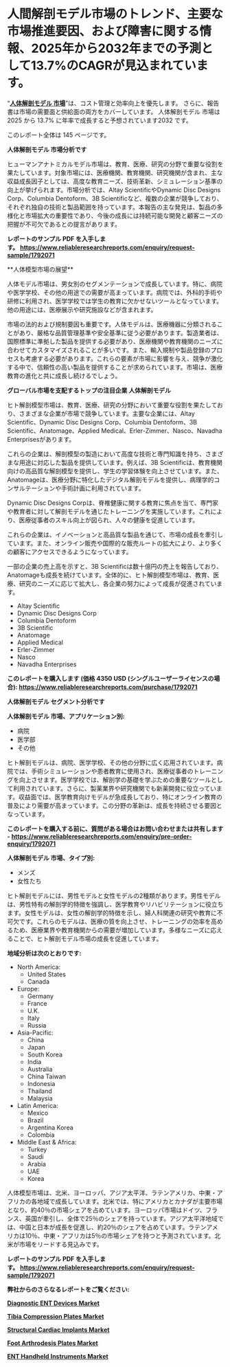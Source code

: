 <p><h1>人間解剖モデル市場のトレンド、主要な市場推進要因、および障害に関する情報、2025年から2032年までの予測として13.7%のCAGRが見込まれています。</h1></p><p>&ldquo;<strong><a href="https://www.reliableresearchreports.com/human-anatomical-models-r1792071?utm_campaign=110&utm_medium=9&utm_source=Github&utm_content=ia&utm_term=20032025&utm_id=human-anatomical-models">人体解剖モデル 市場</a></strong>&rdquo;は、コスト管理と効率向上を優先します。 さらに、報告書は市場の需要面と供給面の両方をカバーしています。 人体解剖モデル 市場は 2025 から 13.7% に年率で成長すると予想されています2032 です。</p>
<p>このレポート全体は 145 ページです。</p>
<p><strong>人体解剖モデル 市場分析です</strong></p>
<p><p>ヒューマンアナトミカルモデル市場は、教育、医療、研究の分野で重要な役割を果たしています。対象市場には、医療機関、教育機関、研究機関が含まれ、主な収益成長因子としては、高度な教育ニーズ、技術革新、シミュレーション基準の向上が挙げられます。市場分析では、Altay ScientificやDynamic Disc Designs Corp、Columbia Dentoform、3B Scientificなど、複数の企業が競争しており、それぞれ独自の技術と製品範囲を持っています。本報告の主な発見は、製品の多様化と市場拡大の重要性であり、今後の成長には持続可能な開発と顧客ニーズの把握が不可欠であるとの提言があります。</p></p>
<p><strong>レポートのサンプル PDF を入手します。&nbsp;<a href="https://www.reliableresearchreports.com/enquiry/request-sample/1792071?utm_campaign=110&utm_medium=9&utm_source=Github&utm_content=ia&utm_term=20032025&utm_id=human-anatomical-models">https://www.reliableresearchreports.com/enquiry/request-sample/1792071</a></strong></p>
<p><p>**人体模型市場の展望**</p><p>人体モデル市場は、男女別のセグメンテーションで成長しています。特に、病院や医学学校、その他の用途での需要が高まっています。病院では、外科的手術や研修に利用され、医学学校では学生の教育に欠かせないツールとなっています。他の用途には、医療展示や研究施設などが含まれます。</p><p>市場の法的および規制要因も重要です。人体モデルは、医療機器に分類されることがあり、厳格な品質管理基準や安全基準に従う必要があります。製造業者は、国際標準に準拠した製品を提供する必要があり、医療機関や教育機関のニーズに合わせてカスタマイズされることが多いです。また、輸入規制や製品登録のプロセスも考慮する必要があります。これらの要素が市場に影響を与え、競争が激化する中で、信頼性の高い製品を提供することが求められています。市場は、医療教育の進化と共に成長し続けるでしょう。</p></p>
<p><strong>グローバル市場を支配するトップの注目企業 人体解剖モデル</strong></p>
<p><p>ヒト解剖模型市場は、教育、医療、研究の分野において重要な役割を果たしており、さまざまな企業が市場で競争しています。主要な企業には、Altay Scientific、Dynamic Disc Designs Corp、Columbia Dentoform、3B Scientific、Anatomage、Applied Medical、Erler-Zimmer、Nasco、Navadha Enterprisesがあります。</p><p>これらの企業は、解剖模型の製造において高度な技術と専門知識を持ち、さまざまな用途に対応した製品を提供しています。例えば、3B Scientificは、教育機関向けの高品質な解剖模型を提供し、学生の学習体験を向上させています。また、Anatomageは、医療分野に特化したデジタル解剖モデルを提供し、病理学的コンサルテーションや手術計画に利用されています。</p><p>Dynamic Disc Designs Corpは、脊椎健康に関する教育に焦点を当て、専門家や教育者に対して解剖モデルを通じたトレーニングを実施しています。これにより、医療従事者のスキル向上が図られ、人々の健康を促進しています。</p><p>これらの企業は、イノベーションと高品質な製品を通じて、市場の成長を牽引しています。また、オンライン販売や国際的な販売ルートの拡大により、より多くの顧客にアクセスできるようになっています。</p><p>一部の企業の売上高を示すと、3B Scientificは数十億円の売上を報告しており、Anatomageも成長を続けています。全体的に、ヒト解剖模型市場は、教育、医療、研究のニーズに応じて拡大し、各企業の努力によって成長が促進されています。</p></p>
<p><ul><li>Altay Scientific</li><li>Dynamic Disc Designs Corp</li><li>Columbia Dentoform</li><li>3B Scientific</li><li>Anatomage</li><li>Applied Medical</li><li>Erler-Zimmer</li><li>Nasco</li><li>Navadha Enterprises</li></ul></p>
<p><strong>このレポートを購入します (価格 4350 USD (シングルユーザーライセンスの場合):&nbsp;<a href="https://www.reliableresearchreports.com/purchase/1792071?utm_campaign=110&utm_medium=9&utm_source=Github&utm_content=ia&utm_term=20032025&utm_id=human-anatomical-models">https://www.reliableresearchreports.com/purchase/1792071</a></strong></p>
<p><strong>人体解剖モデル セグメント分析です</strong></p>
<p><strong>人体解剖モデル 市場、アプリケーション別:</strong></p>
<p><ul><li>病院</li><li>医学部</li><li>その他</li></ul></p>
<p><p>ヒト解剖モデルは、病院、医学学校、その他の分野に広く応用されています。病院では、手術シミュレーションや患者教育に使用され、医療従事者のトレーニングを向上させます。医学学校では、解剖学の基礎を学ぶための重要なツールとして利用されています。さらに、製薬業界や研究機関でも新薬開発に役立っています。収益面では、医学教育向けモデルが急成長しており、特にオンライン教育の普及により需要が高まっています。この分野の革新は、成長を持続させる要因となっています。</p></p>
<p><strong>このレポートを購入する前に、質問がある場合はお問い合わせまたは共有します - <a href="https://www.reliableresearchreports.com/enquiry/pre-order-enquiry/1792071?utm_campaign=110&utm_medium=9&utm_source=Github&utm_content=ia&utm_term=20032025&utm_id=human-anatomical-models">https://www.reliableresearchreports.com/enquiry/pre-order-enquiry/1792071</a></strong></p>
<p><strong>人体解剖モデル 市場、タイプ別:</strong></p>
<p><ul><li>メンズ</li><li>女性たち</li></ul></p>
<p><p>ヒト解剖モデルには、男性モデルと女性モデルの2種類があります。男性モデルは、男性特有の解剖学的特徴を強調し、医学教育やリハビリテーションに役立ちます。女性モデルは、女性の解剖学的特徴を示し、婦人科関連の研究や教育に不可欠です。これらのモデルは、医療の質を向上させ、トレーニングの効率を高めるため、医療業界や教育機関からの需要が増加しています。多様なニーズに応えることで、ヒト解剖モデル市場の成長を促進しています。</p></p>
<p><strong>地域分析は次のとおりです:</strong></p>
<p><ul>
    <li>
        North America:
        <ul>
            <li>United States</li>
            <li>Canada</li>
        </ul>
    </li>
    <li>
        Europe:
        <ul>
            <li>Germany</li>
            <li>France</li>
            <li>U.K.</li>
            <li>Italy</li>
            <li>Russia</li>
        </ul>
    </li>
    <li>
        Asia-Pacific:
        <ul>
            <li>China</li>
            <li>Japan</li>
            <li>South Korea</li>
            <li>India</li>
            <li>Australia</li>
            <li>China Taiwan</li>
            <li>Indonesia</li>
            <li>Thailand</li>
            <li>Malaysia</li>
        </ul>
    </li>
    <li>
        Latin America:
        <ul>
            <li>Mexico</li>
            <li>Brazil</li>
            <li>Argentina Korea</li>
            <li>Colombia</li>
        </ul>
    </li>
    <li>
        Middle East & Africa:
        <ul>
            <li>Turkey</li>
            <li>Saudi</li>
            <li>Arabia</li>
            <li>UAE</li>
            <li>Korea</li>
        </ul>
    </li>
    </ul></p>
<p><p>人体模型市場は、北米、ヨーロッパ、アジア太平洋、ラテンアメリカ、中東・アフリカの各地域で成長しています。北米では、特にアメリカとカナダが主要市場となり、約40％の市場シェアを占めています。ヨーロッパ市場はドイツ、フランス、英国が牽引し、全体で25％のシェアを持っています。アジア太平洋地域では、中国と日本が成長を促進し、約20％のシェアを占めています。ラテンアメリカは10％、中東・アフリカは5％の市場シェアを持つと予測されています。北米が市場をリードする見込みです。</p></p>
<p><strong>レポートのサンプル PDF を入手します。&nbsp;<a href="https://www.reliableresearchreports.com/enquiry/request-sample/1792071?utm_campaign=110&utm_medium=9&utm_source=Github&utm_content=ia&utm_term=20032025&utm_id=human-anatomical-models">https://www.reliableresearchreports.com/enquiry/request-sample/1792071</a></strong></p>
<p><strong></strong></p>
<p><strong></strong></p>
<p><strong></strong></p>
<p><strong></strong></p>
<p><strong>弊社からのさらなるレポートをご覧ください:</strong></p>
<p><strong><p><a href="https://github.com/lalkobrinarb/Market-Research-Report-List-1/blob/main/diagnostic-ent-devices-market.md?utm_campaign=110&utm_medium=9&utm_source=Github&utm_content=ia&utm_term=20032025&utm_id=human-anatomical-models">Diagnostic ENT Devices Market</a></p><p><a href="https://github.com/ludongfomban/Market-Research-Report-List-1/blob/main/tibia-compression-plates-market.md?utm_campaign=110&utm_medium=9&utm_source=Github&utm_content=ia&utm_term=20032025&utm_id=human-anatomical-models">Tibia Compression Plates Market</a></p><p><a href="https://github.com/hutchkloor4x/Market-Research-Report-List-1/blob/main/structural-cardiac-implants-market.md?utm_campaign=110&utm_medium=9&utm_source=Github&utm_content=ia&utm_term=20032025&utm_id=human-anatomical-models">Structural Cardiac Implants Market</a></p><p><a href="https://github.com/giardafshaxb/Market-Research-Report-List-1/blob/main/foot-arthrodesis-plates-market.md?utm_campaign=110&utm_medium=9&utm_source=Github&utm_content=ia&utm_term=20032025&utm_id=human-anatomical-models">Foot Arthrodesis Plates Market</a></p><p><a href="https://github.com/kimanyuzuga/Market-Research-Report-List-1/blob/main/ent-handheld-instruments-market.md?utm_campaign=110&utm_medium=9&utm_source=Github&utm_content=ia&utm_term=20032025&utm_id=human-anatomical-models">ENT Handheld Instruments Market</a></p></strong></p>